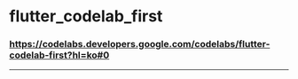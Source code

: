 # flutter_codelab_first
### https://codelabs.developers.google.com/codelabs/flutter-codelab-first?hl=ko#0
---
